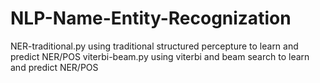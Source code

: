 # NLP-Name-Entity-Recognization
NER-traditional.py using traditional structured percepture to learn and predict NER/POS
viterbi-beam.py using viterbi and beam search to learn and predict NER/POS
